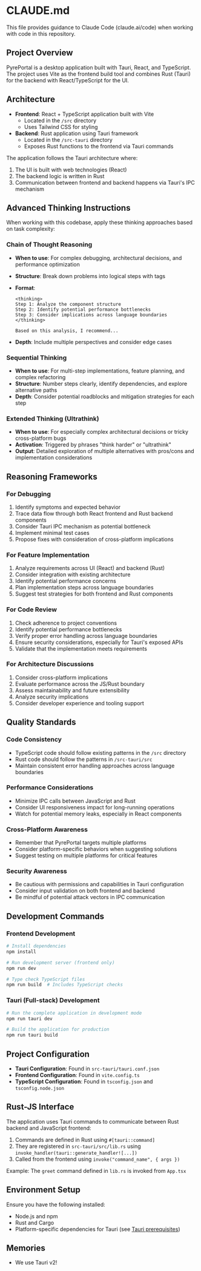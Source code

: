 # CLAUDE.md

This file provides guidance to Claude Code (claude.ai/code) when working with code in this repository.

## Project Overview

PyrePortal is a desktop application built with Tauri, React, and TypeScript. The project uses Vite as the frontend build tool and combines Rust (Tauri) for the backend with React/TypeScript for the UI.

## Architecture

- **Frontend**: React + TypeScript application built with Vite
  - Located in the `/src` directory
  - Uses Tailwind CSS for styling
- **Backend**: Rust application using Tauri framework
  - Located in the `/src-tauri` directory
  - Exposes Rust functions to the frontend via Tauri commands

The application follows the Tauri architecture where:

1. The UI is built with web technologies (React)
2. The backend logic is written in Rust
3. Communication between frontend and backend happens via Tauri's IPC mechanism

## Advanced Thinking Instructions

When working with this codebase, apply these thinking approaches based on task complexity:

### Chain of Thought Reasoning

- **When to use**: For complex debugging, architectural decisions, and performance optimization
- **Structure**: Break down problems into logical steps with <thinking> tags
- **Format**:

  ```
  <thinking>
  Step 1: Analyze the component structure
  Step 2: Identify potential performance bottlenecks
  Step 3: Consider implications across language boundaries
  </thinking>

  Based on this analysis, I recommend...
  ```

- **Depth**: Include multiple perspectives and consider edge cases

### Sequential Thinking

- **When to use**: For multi-step implementations, feature planning, and complex refactoring
- **Structure**: Number steps clearly, identify dependencies, and explore alternative paths
- **Depth**: Consider potential roadblocks and mitigation strategies for each step

### Extended Thinking (Ultrathink)

- **When to use**: For especially complex architectural decisions or tricky cross-platform bugs
- **Activation**: Triggered by phrases "think harder" or "ultrathink"
- **Output**: Detailed exploration of multiple alternatives with pros/cons and implementation considerations

## Reasoning Frameworks

### For Debugging

1. Identify symptoms and expected behavior
2. Trace data flow through both React frontend and Rust backend components
3. Consider Tauri IPC mechanism as potential bottleneck
4. Implement minimal test cases
5. Propose fixes with consideration of cross-platform implications

### For Feature Implementation

1. Analyze requirements across UI (React) and backend (Rust)
2. Consider integration with existing architecture
3. Identify potential performance concerns
4. Plan implementation steps across language boundaries
5. Suggest test strategies for both frontend and Rust components

### For Code Review

1. Check adherence to project conventions
2. Identify potential performance bottlenecks
3. Verify proper error handling across language boundaries
4. Ensure security considerations, especially for Tauri's exposed APIs
5. Validate that the implementation meets requirements

### For Architecture Discussions

1. Consider cross-platform implications
2. Evaluate performance across the JS/Rust boundary
3. Assess maintainability and future extensibility
4. Analyze security implications
5. Consider developer experience and tooling support

## Quality Standards

### Code Consistency

- TypeScript code should follow existing patterns in the `/src` directory
- Rust code should follow the patterns in `/src-tauri/src`
- Maintain consistent error handling approaches across language boundaries

### Performance Considerations

- Minimize IPC calls between JavaScript and Rust
- Consider UI responsiveness impact for long-running operations
- Watch for potential memory leaks, especially in React components

### Cross-Platform Awareness

- Remember that PyrePortal targets multiple platforms
- Consider platform-specific behaviors when suggesting solutions
- Suggest testing on multiple platforms for critical features

### Security Awareness

- Be cautious with permissions and capabilities in Tauri configuration
- Consider input validation on both frontend and backend
- Be mindful of potential attack vectors in IPC communication

## Development Commands

### Frontend Development

```bash
# Install dependencies
npm install

# Run development server (frontend only)
npm run dev

# Type check TypeScript files
npm run build  # Includes TypeScript checks
```

### Tauri (Full-stack) Development

```bash
# Run the complete application in development mode
npm run tauri dev

# Build the application for production
npm run tauri build
```

## Project Configuration

- **Tauri Configuration**: Found in `src-tauri/tauri.conf.json`
- **Frontend Configuration**: Found in `vite.config.ts`
- **TypeScript Configuration**: Found in `tsconfig.json` and `tsconfig.node.json`

## Rust-JS Interface

The application uses Tauri commands to communicate between Rust backend and JavaScript frontend:

1. Commands are defined in Rust using `#[tauri::command]`
2. They are registered in `src-tauri/src/lib.rs` using `invoke_handler(tauri::generate_handler![...])`
3. Called from the frontend using `invoke("command_name", { args })`

Example: The `greet` command defined in `lib.rs` is invoked from `App.tsx`

## Environment Setup

Ensure you have the following installed:

- Node.js and npm
- Rust and Cargo
- Platform-specific dependencies for Tauri (see [Tauri prerequisites](https://tauri.app/v1/guides/getting-started/prerequisites/))

## Memories

- We use Tauri v2!
